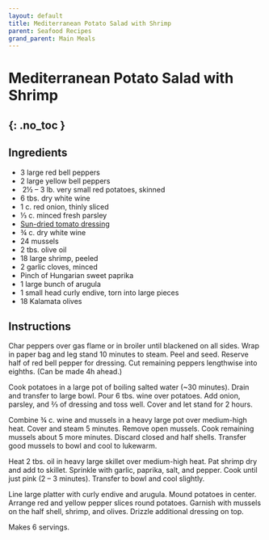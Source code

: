 ```yaml
---
layout: default
title: Mediterranean Potato Salad with Shrimp
parent: Seafood Recipes
grand_parent: Main Meals
---
```


# Mediterranean Potato Salad with Shrimp
{: .no_toc }
---

## Ingredients
<ul>
	<li>3 large red bell peppers</li>
	<li>2 large yellow bell peppers</li>
	<li> 2½ – 3 lb. very small red potatoes, skinned</li>
	<li>6 tbs. dry white wine</li>
	<li>1 c. red onion, thinly sliced</li>
	<li>⅓ c. minced fresh parsley</li>
	<li><a href="./../../sauce/sun_dried_tomato_dressing" target = "blank">Sun-dried tomato dressing</a></li>
	<li>¾ c. dry white wine</li>
	<li>24 mussels</li>
	<li>2 tbs. olive oil</li>
	<li>18 large shrimp, peeled</li>
	<li>2 garlic cloves, minced</li>
	<li>Pinch of Hungarian sweet paprika</li>
	<li>1 large bunch of arugula</li>
	<li>1 small head curly endive, torn into large pieces</li>
	<li>18 Kalamata olives</li>
</ul>

## Instructions
Char peppers over gas flame or in broiler until blackened on all sides. Wrap in paper bag and leg stand 10 minutes to steam. Peel and seed. Reserve half of red bell pepper for dressing. Cut remaining peppers lengthwise into eighths. (Can be made 4h ahead.)

Cook potatoes in a large pot of boiling salted water (~30 minutes). Drain and transfer to large bowl. Pour 6 tbs. wine over potatoes. Add onion, parsley, and ⅔ of dressing and toss well. Cover and let stand for 2 hours.

Combine ¾ c. wine and mussels in a heavy large pot over medium-high heat. Cover and steam 5 minutes. Remove open mussels. Cook remaining mussels about 5 more minutes. Discard closed and half shells. Transfer good mussels to bowl and cool to lukewarm.

Heat 2 tbs. oil in heavy large skillet over medium-high heat. Pat shrimp dry and add to skillet. Sprinkle with garlic, paprika, salt, and pepper. Cook until just pink (2 – 3 minutes). Transfer to bowl and cool slightly.

Line large platter with curly endive and arugula. Mound potatoes in center. Arrange red and yellow pepper slices round potatoes. Garnish with mussels on the half shell, shrimp, and olives. Drizzle additional dressing on top.

Makes 6 servings.